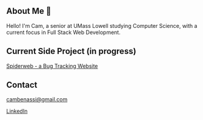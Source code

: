 ## About Me 👋

Hello! I'm Cam, a senior at UMass Lowell studying Computer Science, with a current focus in Full Stack Web Development.

## Current Side Project (in progress)
[Spiderweb - a Bug Tracking Website](https://bitbucket.org/cambenassi/spiderweb/src/main/)

## Contact
cambenassi@gmail.com

[LinkedIn](https://www.linkedin.com/in/cameron-benassi-5750861a4/)

